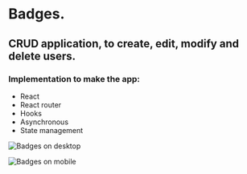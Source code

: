 # Badges.

## CRUD application, to create, edit, modify and delete users.

### Implementation to make the app:

- React
- React router
- Hooks
- Asynchronous
- State management

![Badges on desktop](https://github.com/Daniel-Vasquez/badges/snapshots/badgesDesk.gif)

![Badges on mobile](https://github.com/Daniel-Vasquez/badges/snapshots/badgesMobile.gif)

